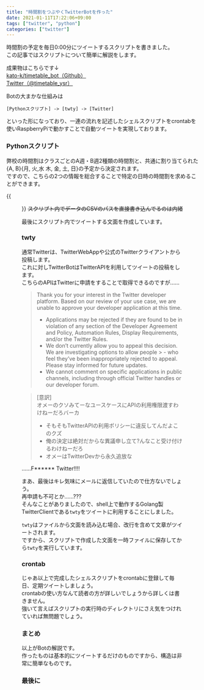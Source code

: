 ```yaml
---
title: "時間割をつぶやくTwitterBotを作った"
date: 2021-01-11T17:22:06+09:00
tags: ["twitter", "python"]
categories: ["twitter"]
---
```


時間割の予定を毎日0:00分にツイートするスクリプトを書きました。  
この記事ではスクリプトについて簡単に解説をします。

成果物はこちらです↓  
[kato-k/timetable_bot（Github）](https://github.com/kato-k/timetable_bot)  
[Twitter（@timetable_ysr）](https://twitter.com/timetable_ysr)

Botの大まかな仕組みは
```
[Pythonスクリプト] -> [twty] -> [Twitter]
```
といった形になっており、一連の流れを記述したシェルスクリプトをcrontabを使いRaspberryPiで動かすことで自動ツイートを実現しております。

### Pythonスクリプト
弊校の時間割はクラスごとのA週・B週2種類の時間割と、共通に割り当てられた{A, B}{月, 火,水 木, 金, 土, 日}の予定から決定されます。  
ですので、こちらの2つの情報を総合することで特定の日時の時間割を求めることができます。

{{<figure src="./timetable_desition.png" alt="時間割決定の仕組み">}}
~~スクリプト内でデータのCSVのパスを直接書き込んでるのは内緒~~

最後にスクリプト内でツイートする文面を作成しています。

### twty
通常Twitterは、TwitterWebAppや公式のTwitterクライアントから投稿します。  
これに対しTwitterBotはTwitterAPIを利用してツイートの投稿をします。  
こちらのAPIはTwitterに申請をすることで取得できるのですが......

> Thank you for your interest in the Twitter developer platform. Based on our review of your use case, we are unable to approve your developer application at this time.
> - Applications may be rejected if they are found to be in violation of any section of the Developer Agreement and Policy, Automation Rules, Display Requirements, and/or the Twitter Rules.
> - We don’t currently allow you to appeal this decision. We are investigating options to allow people > - who feel they’ve been inappropriately rejected to appeal. Please stay informed for future updates.
> - We cannot comment on specific applications in public channels, including through official Twitter handles or our developer forum.

> [意訳]  
> オメーのクソみてーなユースケースにAPIの利用権限渡すわけねーだろバーカ
>  - そもそもTwitterAPIの利用ポリシーに違反してんだよこのクズ
>  - 俺の決定は絶対だからな異議申し立て?んなこと受け付けるわけねーだろ
> -  オメーはTwitterDevから永久追放な

......F****** Twitter!!!!  

まあ、最後はキレ気味にメールに返信していたので仕方ないでしょう。  
再申請も不可とか......???  
そんなことがありましたので、shell上で動作するGolang製TwitterClientである```twty```をツイートに利用することにしました。


```twty```はファイルから文面を読み込む場合、改行を含めて文章がツイートされます。  
ですから、スクリプトで作成した文面を一時ファイルに保存してから```twty```を実行しています。

### crontab
じゃあ以上で完成したシェルスクリプトをcrontabに登録して毎日、定期ツイートしましょう。  
crontabの使い方なんて読者の方が詳しいでしょうから詳しくは書きません。  
強いて言えばスクリプトの実行時のディレクトリにさえ気をつけれていれば無問題でしょう。

### まとめ
以上がBotの解説です。  
作ったものは基本的にツイートするだけのものですから、構造は非常に簡単なものです。  

### 最後に
